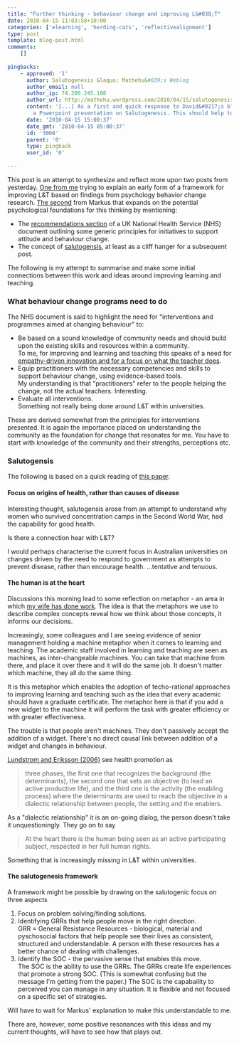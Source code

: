 ```yaml
---
title: "Further thinking - behaviour change and improving L&#038;T"
date: 2010-04-15 11:03:58+10:00
categories: ['elearning', 'herding-cats', 'reflectivealignment']
type: post
template: blog-post.html
comments:
    []
    
pingbacks:
    - approved: '1'
      author: Salutogenesis &laquo; Mathehu&#039;s Weblog
      author_email: null
      author_ip: 74.200.245.188
      author_url: http://mathehu.wordpress.com/2010/04/15/salutogenesis/
      content: '[...] As a first and quick response to David&#8217;s blog, I uploaded
        a Powerpoint presentation on Salutogenesis. This should help to get a rough [...]'
      date: '2010-04-15 15:00:37'
      date_gmt: '2010-04-15 05:00:37'
      id: '3008'
      parent: '0'
      type: pingback
      user_id: '0'
    
---
```

This post is an attempt to synthesize and reflect more upon two posts from yesterday. [One from me](/blog2/2010/04/14/identifying-and-designing-interventions-to-improve-lt-a-behaviour-change-framework/) trying to explain an early form of a framework for improving L&T based on findings from psychology behavior change research. [The second](http://mathehu.wordpress.com/2010/04/14/is-behaviour-change-the-best-approach-to-improve-learning-and-teaching-at-universities/) from Markus that expands on the potential psychological foundations for this thinking by mentioning:

- The [recommendations section](http://egap.evidence.nhs.uk/PH06/guidance/section_3) of a UK National Health Service (NHS) document outlining some generic principles for initiatives to support attitude and behaviour change.
- The concept of [salutogensis](http://heapro.oxfordjournals.org/cgi/content/full/21/3/238), at least as a cliff hanger for a subsequent post.

The following is my attempt to summarise and make some initial connections between this work and ideas around improving learning and teaching.

### What behaviour change programs need to do

The NHS document is said to highlight the need for "interventions and programmes aimed at changing behaviour" to:

- Be based on a sound knowledge of community needs and should build upon the existing skills and resources within a community.  
    To me, for improving and learning and teaching this speaks of a need for [empathy-driven innovation and for a focus on what the teacher does](/blog2/2010/04/14/identifying-and-designing-interventions-to-improve-lt-a-behaviour-change-framework/#empathy).
- Equip practitioners with the necessary competencies and skills to support behaviour change, using evidence-based tools.  
    My understanding is that "practitioners" refer to the people helping the change, not the actual teachers. Interesting.
- Evaluate all interventions.  
    Something not really being done around L&T within universities.

These are derived somewhat from the principles for interventions presented. It is again the importance placed on understanding the community as the foundation for change that resonates for me. You have to start with knowledge of the community and their strengths, perceptions etc.

### Salutogensis

The following is based on a quick reading of [this paper](http://heapro.oxfordjournals.org/cgi/content/full/21/3/238).

#### Focus on origins of health, rather than causes of disease

Interesting thought, salutogensis arose from an attempt to understand why women who survived concentration camps in the Second World War, had the capability for good health.

Is there a connection hear with L&T?

I would perhaps characterise the current focus in Australian universities on changes driven by the need to respond to government as attempts to prevent disease, rather than encourage health. ...tentative and tenuous.

#### The human is at the heart

Discussions this morning lead to some reflection on metaphor - an area in which [my wife has done work](http://emergentresearchers.wordpress.com/2009/01/16/metaphor-meaning-and-myth-exploring-diversity-in-information-systems-research/). The idea is that the metaphors we use to describe complex concepts reveal how we think about those concepts, it informs our decisions.

Increasingly, some colleagues and I are seeing evidence of senior management holding a machine metaphor when it comes to learning and teaching. The academic staff involved in learning and teaching are seen as machines, as inter-changeable machines. You can take that machine from there, and place it over there and it will do the same job. It doesn't matter which machine, they all do the same thing.

It is this metaphor which enables the adoption of techo-rational approaches to improving learning and teaching such as the idea that every academic should have a graduate certificate. The metaphor here is that if you add a new widget to the machine it will perform the task with greater efficiency or with greater effectiveness.

The trouble is that people aren't machines. They don't passively accept the addition of a widget. There's no direct causal link between addition of a widget and changes in behaviour.

[Lundstrom and Eriksson (2006)](http://heapro.oxfordjournals.org/cgi/content/full/21/3/238) see health promotion as

> three phases, the first one that recognizes the background (the determinants), the second one that sets an objective (to lead an active productive life), and the third one is the activity (the enabling process) where the determinants are used to reach the objective in a dialectic relationship between people, the setting and the enablers.

As a "dialectic relationship" it is an on-going dialog, the person doesn't take it unquestioningly. They go on to say

> At the heart there is the human being seen as an active participating subject, respected in her full human rights.

Something that is increasingly missing in L&T within universities.

#### The salutogenesis framework

A framework might be possible by drawing on the salutogenic focus on three aspects

1. Focus on problem solving/finding solutions.
2. Identifying GRRs that help people move in the right direction.  
    GRR = General Resistance Resources - biological, material and pyschosocial factors that help people see their lives as consistent, structured and understandable. A person with these resources has a better chance of dealing with challenges.
3. Identify the SOC - the pervasive sense that enables this move.  
    The SOC is the ability to use the GRRs. The GRRs create life experiences that promote a strong SOC. (This is somewhat confusing but the message I'm getting from the paper.) The SOC is the capabaility to perceived you can manage in any situation. It is flexible and not focused on a specific set of strategies.

Will have to wait for Markus' explanation to make this understandable to me.

There are, however, some positive resonances with this ideas and my current thoughts, will have to see how that plays out.